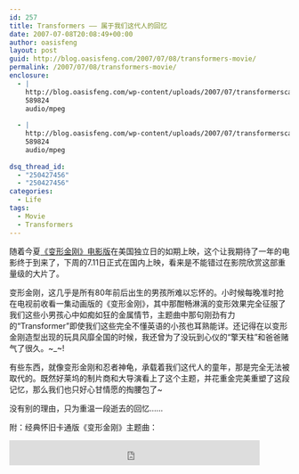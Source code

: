 ```yaml
---
id: 257
title: Transformers —— 属于我们这代人的回忆
date: 2007-07-08T20:08:49+00:00
author: oasisfeng
layout: post
guid: http://blog.oasisfeng.com/2007/07/08/transformers-movie/
permalink: /2007/07/08/transformers-movie/
enclosure:
  - |
    http://blog.oasisfeng.com/wp-content/uploads/2007/07/transformerscartoon.mp3
    589824
    audio/mpeg
    
  - |
    http://blog.oasisfeng.com/wp-content/uploads/2007/07/transformerscartoon.mp3
    589824
    audio/mpeg
    
dsq_thread_id:
  - "250427456"
  - "250427456"
categories:
  - Life
tags:
  - Movie
  - Transformers
---
```

随着今夏<a href="http://www.transformersmovie.com/" title="Official site of Transformers Movie" target="_blank">《变形金刚》电影版</a>在美国独立日的如期上映，这个让我期待了一年的电影终于到来了，下周的7.11日正式在国内上映，看来是不能错过在影院欣赏这部重量级的大片了。

变形金刚，这几乎是所有80年前后出生的男孩所难以忘怀的。小时候每晚准时抢在电视前收看一集动画版的《变形金刚》，其中那酣畅淋漓的变形效果完全征服了我们这些小男孩心中如痴如狂的金属情节，主题曲中那句刚劲有力的“Transformer”即使我们这些完全不懂英语的小孩也耳熟能详。还记得在以变形金刚造型出现的玩具风靡全国的时候，我还曾为了没玩到心仪的“擎天柱”和爸爸赌气了很久。~_~!

有些东西，就像变形金刚和忍者神龟，承载着我们这代人的童年，那是完全无法被取代的。既然好莱坞的制片商和大导演看上了这个主题，并花重金完美重塑了这段记忆，那么我们也只好心甘情愿的掏腰包了~

没有别的理由，只为重温一段逝去的回忆……

<!--more-->附：经典怀旧卡通版《变形金刚》主题曲：


  
<embed src="https://blog.oasisfeng.com/wp-content/uploads/2007/07/transformerscartoon.mp3" autostart=true loop=false volume=100 hidden=false style="width: 450px; height: 45px"></embed>